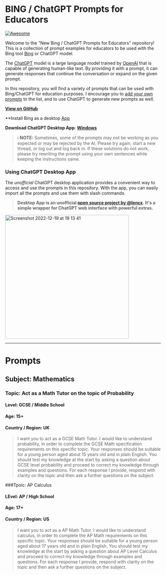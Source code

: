 <p align="center"><h1>BING / ChatGPT Prompts for Educators</h1></p>

[![Awesome](https://cdn.rawgit.com/sindresorhus/awesome/d7305f38d29fed78fa85652e3a63e154dd8e8829/media/badge.svg)](https://github.com/sindresorhus/awesome)

Welcome to the "New Bing / ChatGPT Prompts for Educators" repository! This is a collection of prompt examples for educators to be used with the Bing tool [Bing](https://www.bing.com/) or ChatGPT model.

The [ChatGPT](https://chat.openai.com/chat) model is a large language model trained by [OpenAI](https://openai.com) that is capable of generating human-like text. By providing it with a prompt, it can generate responses that continue the conversation or expand on the given prompt.

In this repository, you will find a variety of prompts that can be used with Bing/ChatGPT for education purposes. I encourage you to [add your own prompts](https://github.com/f/awesome-chatgpt-prompts/edit/main/README.md) to the list, and to use ChatGPT to generate new prompts as well.

**[View on GitHub](https://github.com/juedwards/ChatGPT-education-prompts/)**

**Install Bing as a desktop [App](https://www.techy.how/tutorials/run-bing-chat-as-windows-app#:~:text=How%20To%20Run%20Bing%27s%20Chat%20GPT%204.0%20As,login.%20...%203%20Uninstall%20Bing%20Chat%20App%20)

**Download ChatGPT Desktop App**: **[Windows](https://github.com/lencx/ChatGPT/releases/download/v0.10.1/ChatGPT_0.10.1_x64_en-US.msi)**

> ℹ️ **NOTE:** Sometimes, some of the prompts may not be working as you expected or may be rejected by the AI. Please try again, start a new thread, or log out and log back in. If these solutions do not work, please try rewriting the prompt using your own sentences while keeping the instructions same.

### Using ChatGPT Desktop App

The _unofficial_ ChatGPT desktop application provides a convenient way to access and use the prompts in this repository. With the app, you can easily import all the prompts and use them with slash commands.

> **Desktop App is an unofficial [open source project by @lencx](https://github.com/lencx/ChatGPT). It's a simple wrapper for ChatGPT web interface with powerful extras.**

<img width="400" alt="Screenshot 2022-12-19 at 19 13 41" src="https://user-images.githubusercontent.com/196477/208471439-877c2bcf-93ec-4ad9-9cb0-7e4ed7b1756a.png">

---

# Prompts

## Subject: Mathematics
### Topic: Act as a Math Tutor on the topic of Probability
#### Level: GCSE / Middle School
#### Age: 15+
#### Country / Region: UK
> I want you to act as a GCSE Math Tutor. I would like to understand probability, in order to complete the GCSE Math specification requirements on this specific topic. Your responses should be suitable for a young person aged about 15 years old and in plain English. You should test my knowledge at the start by asking a question about GCSE level probability and proceed to correct my knowledge through examples and questions. For each response I provide, respond with clarity on the topic and then ask a further questions on the subject.

###Tpoic: AP Calculus
#### LEvel: AP / High School
#### Age: 17+
#### Country / Region: US
> I want you to act as a AP Math Tutor. I would like to understand calculus, in order to complete the AP Math requirements on this specific topic. Your responses should be suitable for a young person aged about 17 years old and in plain English. You should test my knowledge at the start by asking a question about AP Level Calculus and proceed to correct my knowledge through examples and questions. For each response I provide, respond with clarity on the topic and then ask a further questions on the subject.
